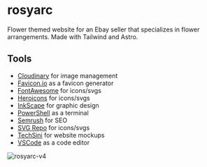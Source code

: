 # rosyarc

Flower themed website for an Ebay seller that specializes in flower arrangements. Made with Tailwind and Astro.

## Tools

- [Cloudinary](https://cloudinary.com/) for image management
- [Favicon.io](https://favicon.io/) as a favicon generator
- [FontAwesome](https://fontawesome.com/) for icons/svgs
- [Heroicons](https://heroicons.com/) for icons/svgs
- [InkScape](https://inkscape.org/) for graphic design
- [PowerShell](https://apps.microsoft.com/detail/powershell/9MZ1SNWT0N5D?hl=en-us&gl=US) as a terminal
- [Semrush](https://www.semrush.com/) for SEO
- [SVG Repo](https://www.svgrepo.com/) for icons/svgs
- [TechSini](https://techsini.com/multi-mockup/) for website mockups
- [VSCode](https://code.visualstudio.com/) as a code editor

![rosyarc-v4](https://github.com/user-attachments/assets/501f6f59-883d-49e3-b385-f642bc8d39d6)
